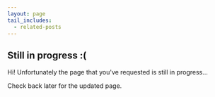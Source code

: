 ```yaml
---
layout: page 
tail_includes:
  - related-posts
---
```


## Still in progress :(

Hi! Unfortunately the page that you've requested is still in progress...

Check back later for the updated page. 

